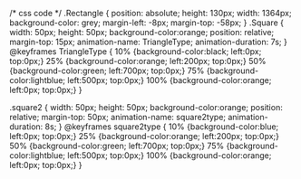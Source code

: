 <!-- html code -->
<!DOCTYPE html>
<html>
    <head>
        <meta name="generator" content="" />
        <meta name="viewport" content="width=device-width, initial-scale=1">
        <meta name="viewport" content="width=device-width, initial-scale=1">
        <title>Homepage</title>
        <link href="style.css" rel="stylesheet" type="text/css">
    </head>
    <body>
        <div class="Rectangle"></div>
        <div class="Square"></div>
        <div class="square2"></div>
    </body>
</html>

/* css code */
.Rectangle {
    position: absolute;
    height: 130px;
    width: 1364px;
    background-color: grey;
    margin-left: -8px;
    margin-top: -58px;
  }
.Square {
    width: 50px;
    height: 50px;
    background-color:orange;
    position: relative;
    margin-top: 15px;
    animation-name: TriangleType;
    animation-duration: 7s;
}
@keyframes TriangleType {
    10%   {background-color:black; left:0px; top:0px;}
    25%  {background-color:orange; left:200px; top:0px;}
    50%  {background-color:green; left:700px; top:0px;}
    75%  {background-color:lightblue; left:500px; top:0px;}
    100% {background-color:orange; left:0px; top:0px;}
  }

  .square2 {
    width: 50px;
    height: 50px;
    background-color:orange;
    position: relative;
    margin-top: 50px;
    animation-name: square2type;
    animation-duration: 8s;
}
@keyframes square2type {
    10%   {background-color:blue; left:0px; top:0px;}
    25%  {background-color:orange; left:200px; top:0px;}
    50%  {background-color:green; left:700px; top:0px;}
    75%  {background-color:lightblue; left:500px; top:0px;}
    100% {background-color:orange; left:0px; top:0px;}
  }
